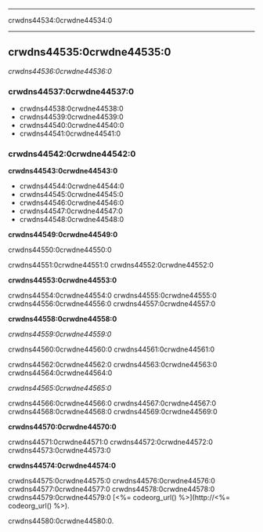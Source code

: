 * * *

crwdns44534:0crwdne44534:0

* * *

## crwdns44535:0crwdne44535:0

*crwdns44536:0crwdne44536:0*

### crwdns44537:0crwdne44537:0

  * crwdns44538:0crwdne44538:0
  * crwdns44539:0crwdne44539:0
  * crwdns44540:0crwdne44540:0
  * crwdns44541:0crwdne44541:0

### crwdns44542:0crwdne44542:0

**crwdns44543:0crwdne44543:0**

  * crwdns44544:0crwdne44544:0
  * crwdns44545:0crwdne44545:0
  * crwdns44546:0crwdne44546:0
  * crwdns44547:0crwdne44547:0
  * crwdns44548:0crwdne44548:0

**crwdns44549:0crwdne44549:0**

crwdns44550:0crwdne44550:0

crwdns44551:0crwdne44551:0 crwdns44552:0crwdne44552:0

**crwdns44553:0crwdne44553:0**

crwdns44554:0crwdne44554:0 crwdns44555:0crwdne44555:0 crwdns44556:0crwdne44556:0 crwdns44557:0crwdne44557:0

**crwdns44558:0crwdne44558:0**

*crwdns44559:0crwdne44559:0*

crwdns44560:0crwdne44560:0 crwdns44561:0crwdne44561:0

crwdns44562:0crwdne44562:0 crwdns44563:0crwdne44563:0 crwdns44564:0crwdne44564:0

*crwdns44565:0crwdne44565:0*

crwdns44566:0crwdne44566:0 crwdns44567:0crwdne44567:0 crwdns44568:0crwdne44568:0 crwdns44569:0crwdne44569:0

**crwdns44570:0crwdne44570:0**

crwdns44571:0crwdne44571:0 crwdns44572:0crwdne44572:0 crwdns44573:0crwdne44573:0

**crwdns44574:0crwdne44574:0**

crwdns44575:0crwdne44575:0 crwdns44576:0crwdne44576:0 crwdns44577:0crwdne44577:0 crwdns44578:0crwdne44578:0 crwdns44579:0crwdne44579:0 [<%= codeorg_url() %>](http://<%= codeorg_url() %>).

  
crwdns44580:0crwdne44580:0.